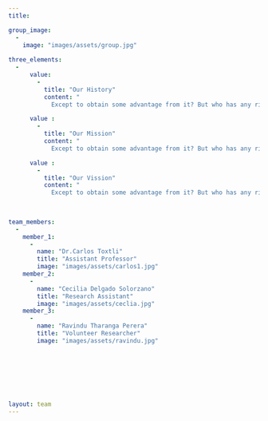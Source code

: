 ```yaml
---
title: 

group_image: 
  -
    image: "images/assets/group.jpg"
    
three_elements:
  -   
      value: 
        -
          title: "Our History"
          content: "
            Except to obtain some advantage from it? But who has any right to find fault with a consequences."

      value : 
        -
          title: "Our Mission"
          content: "
            Except to obtain some advantage from it? But who has any right to find fault with a consequences."

      value : 
        -
          title: "Our Vission"
          content: "
            Except to obtain some advantage from it? But who has any right to find fault with a consequences."

  
  
team_members:
  -    
    member_1: 
      -
        name: "Dr.Carlos Toxtli"
        title: "Assistant Professor"
        image: "images/assets/carlos1.jpg"
    member_2: 
      -
        name: "Cecilia Delgado Solorzano"
        title: "Research Assistant"
        image: "images/assets/ceclia.jpg" 
    member_3: 
      -
        name: "Ravindu Tharanga Perera"
        title: "Volunteer Researcher"
        image: "images/assets/ravindu.jpg"  








layout: team
---
```



